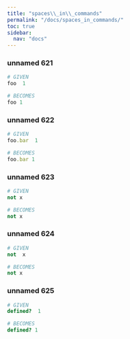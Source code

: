 ```yaml
---
title: "spaces\\_in\\_commands"
permalink: "/docs/spaces_in_commands/"
toc: true
sidebar:
  nav: "docs"
---
```

### unnamed 621
```ruby
# GIVEN
foo  1
```
```ruby
# BECOMES
foo 1
```
### unnamed 622
```ruby
# GIVEN
foo.bar  1
```
```ruby
# BECOMES
foo.bar 1
```
### unnamed 623
```ruby
# GIVEN
not x
```
```ruby
# BECOMES
not x
```
### unnamed 624
```ruby
# GIVEN
not  x
```
```ruby
# BECOMES
not x
```
### unnamed 625
```ruby
# GIVEN
defined?  1
```
```ruby
# BECOMES
defined? 1
```
